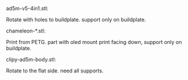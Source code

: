 ad5m-v5-4in1.stl:

Rotate with holes to buildplate. support only on buildplate.

chameleon-*.stl:

Print from PETG. part with oled mount print facing down, support only on buildplate.

clipy-ad5m-body.stl:

Rotate to the flat side. need all supports.

